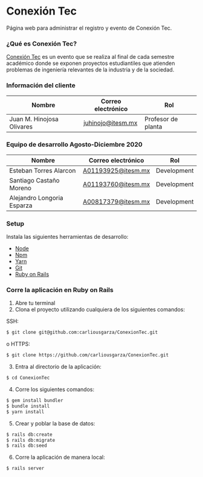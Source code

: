# Conexión Tec
Página web para administrar el registro y evento de Conexión Tec.

### ¿Qué es Conexión Tec?
[Conexión Tec](https://conexiontec.mty.itesm.mx/) es un evento que se realiza al final de cada semestre académico donde se exponen proyectos estudiantiles que atienden problemas de ingeniería relevantes de la industria y de la sociedad.

### Información del cliente
| Nombre                    | Correo electrónico| Rol                |
| ------------------------- | ----------------- | ------------------ |
| Juan M. Hinojosa Olivares | juhinojo@itesm.mx | Profesor de planta |

### Equipo de desarrollo Agosto-Diciembre 2020
| Nombre                         | Correo electrónico          | Rol         |
| ------------------------------ | --------------------------- | ----------- |
| Esteban Torres Alarcon         | A01193925@itesm.mx          | Development |
| Santiago Castaño Moreno        | A01193760@itesm.mx          | Development |
| Alejandro Longoria Esparza     | A00817379@itesm.mx          | Development |

### Setup
Instala las siguientes herramientas de desarrollo:
- [Node](https://nodejs.org/es/download/)
- [Npm](https://www.npmjs.com/get-npm)
- [Yarn](https://classic.yarnpkg.com/en/docs/install/#mac-stable)
- [Git](https://git-scm.com/downloads)
- [Ruby on Rails](https://guides.rubyonrails.org/v6.0/getting_started.html)

### Corre la aplicación en Ruby on Rails
1. Abre tu terminal
2. Clona el proyecto utilizando cualquiera de los siguientes comandos:

SSH:
```bash
$ git clone git@github.com:carliousgarza/ConexionTec.git
```
  
o HTTPS:
```bash
$ git clone https://github.com/carliousgarza/ConexionTec.git
```
3. Entra al directorio de la aplicación:
```bash
$ cd ConexionTec
```
4. Corre los siguientes comandos:
```bash
$ gem install bundler
$ bundle install
$ yarn install
```
5. Crear y poblar la base de datos:
```bash
$ rails db:create
$ rails db:migrate
$ rails db:seed
```
6. Corre la aplicación de manera local:
```bash
$ rails server
```
